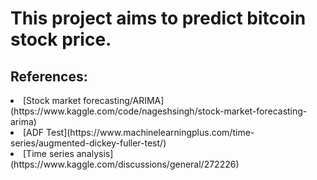 # This project aims to predict bitcoin stock price.<br/> 
## References:<br/>
<li>  [Stock market forecasting/ARIMA](https://www.kaggle.com/code/nageshsingh/stock-market-forecasting-arima)  <br/>
<li>  [ADF Test](https://www.machinelearningplus.com/time-series/augmented-dickey-fuller-test/)  <br/>
<li>  [Time series analysis](https://www.kaggle.com/discussions/general/272226)  <br/>
